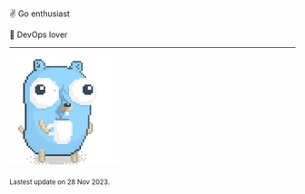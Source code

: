 :v: Go enthusiast

:muscle: DevOps lover

---

![Image alt text](/images/gopher_with_coffee.gif)


<sub>Lastest update on 28 Nov 2023.</sub>
